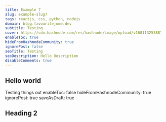 ```yaml
---
title: Example 7
slug: example-slug7
tags: reactjs, css, python, nodejs
domain: blog.favouritejome.dev
subtitle: Testing
cover: https://cdn.hashnode.com/res/hashnode/image/upload/v1681132538878/itnaYF1h-.png
enableToc: true
hideFromHashnodeCommunity: true
ignorePost: false
seoTitle: Testing
seoDescription: Hello Description
disableComments: true
---
```

## Hello world

Testing things out
enableToc: false
hideFromHashnodeCommunity: true
ignorePost: true
saveAsDraft: true

## Heading 2

